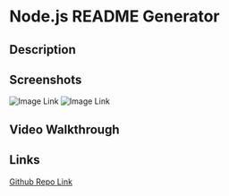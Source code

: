 # Node.js README Generator

## Description


## Screenshots
![Image Link](./images/)
![Image Link](./images/)

## Video Walkthrough

## Links
[Github Repo Link]()  
